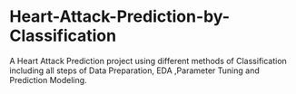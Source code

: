 # Heart-Attack-Prediction-by-Classification
A Heart Attack Prediction project using different methods of Classification including all steps of Data Preparation, EDA ,Parameter Tuning and Prediction Modeling. 
